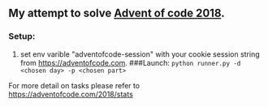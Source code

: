 ## My attempt to solve [Advent of code 2018](https://adventofcode.com/).
### Setup:
1. set env varible "adventofcode-session" with your cookie session string from https://adventofcode.com.
###Launch:
`python runner.py -d <chosen day> -p <chosen part>`

For more detail on tasks please refer to https://adventofcode.com/2018/stats